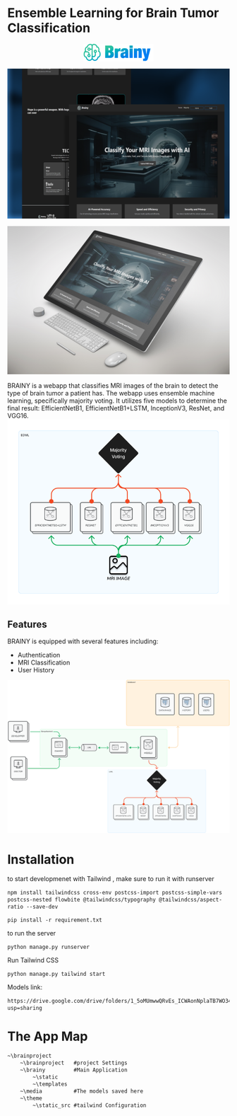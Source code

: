 # Ensemble Learning for Brain Tumor Classification
<div align="center">

![Logo](./assets/logocolor.png)

</div>

![Main](./assets/main.png)

![App Screenshot](./assets/prev.png)

BRAINY is a webapp that classifies MRI images of the brain to detect the type of brain tumor a patient has. The webapp uses ensemble machine learning, specifically majority voting. It utilizes five models to determine the final result: EfficientNetB1, EfficientNetB1+LSTM, InceptionV3, ResNet, and VGG16.
![Detection](./assets/majority.png)
## Features
BRAINY is equipped with several features including:
- Authentication
- MRI Classification
- User History


![App](./assets/Django.png)

# Installation
to start developmenet with Tailwind , make sure to run it with runserver

```
npm install tailwindcss cross-env postcss-import postcss-simple-vars postcss-nested flowbite @tailwindcss/typography @tailwindcss/aspect-ratio --save-dev 
```
```
pip install -r requirement.txt
```

to run the server
```
python manage.py runserver
```


Run Tailwind CSS 
```
python manage.py tailwind start
```

Models link:
```
https://drive.google.com/drive/folders/1_5oMUmwwQRvEs_ICWAonNplaTB7WO34Z?usp=sharing
```

# The App Map
```
~\brainproject
    ~\brainproject   #project Settings
    ~\brainy         #Main Application
        ~\static
        ~\templates
    ~\media          #The models saved here
    ~\theme  
        ~\static_src #tailwind Configuration   

```